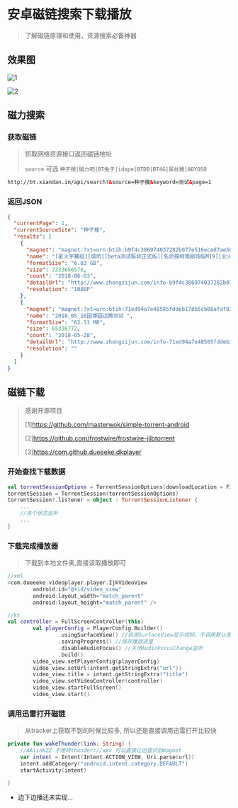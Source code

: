# 安卓磁链搜索下载播放

> 了解磁链原理和使用，资源搜索必备神器




## 效果图

![1](screenshot1.png)



![2](screenshot2.png)

## 磁力搜索

### 获取磁链

> 抓取网络资源接口返回磁链地址
>
> `source` 可选 `种子搜|磁力吧|BT兔子|idope|BTDB|BT4G|屌丝搜|AOYOSO`

```html
http://bt.xiandan.in/api/search?&source=种子搜&keyword=测试&page=1
```

### 返回JSON

```json
{
  "currentPage": 1,
  "currentSourceSite": "种子搜",
  "results": [
    {
      "magnet": "magnet:?xt=urn:btih:b9f4c386974037282b077e516eced7ae50e57b7f",
      "name": "[星火字幕组][填坑][beta测试版非正式版][名侦探柯南剧场版M19][业火的向日葵][1080P][10bit][简日附带假名].mkv ",
      "formatSize": "6.83 GB",
      "size": 7333656576,
      "count": "2018-06-03",
      "detailUrl": "http://www.zhongzijun.com/info-b9f4c386974037282b077e516eced7ae50e57b7f",
      "resolution": "1080P"
    },
    {
      "magnet": "magnet:?xt=urn:btih:71ed94a7e48585fddeb178b5cb88afaf8354c1b4",
      "name": "2018_05_16园博园迈腾测试 ",
      "formatSize": "62.31 MB",
      "size": 65336772,
      "count": "2018-05-28",
      "detailUrl": "http://www.zhongzijun.com/info-71ed94a7e48585fddeb178b5cb88afaf8354c1b4",
      "resolution": ""
    }
  ]
}
```

## 磁链下载

> 感谢开源项目
>
> [1]https://github.com/masterwok/simple-torrent-android
>
> [2]https://github.com/frostwire/frostwire-jlibtorrent
>
> [3]https://com.github.dueeeke.dkplayer



### 开始查找下载数据

```kotlin
val torrentSessionOptions = TorrentSessionOptions(downloadLocation = File(rootPath), onlyDownloadLargestFile = true, enableLogging = false, shouldStream = true)
torrentSession = TorrentSession(torrentSessionOptions)
torrentSession?.listener = object : TorrentSessionListener {
    ...
    //各个状态监听
    ...
}
```

### 下载完成播放器

> 下载到本地文件夹,直接读取播放即可

```kotlin
//xml
<com.dueeeke.videoplayer.player.IjkVideoView
        android:id="@+id/video_view"
        android:layout_width="match_parent"
        android:layout_height="match_parent" />

//kt
val controller = FullScreenController(this)
        val playerConfig = PlayerConfig.Builder()
                .usingSurfaceView() //启用SurfaceView显示视频，不调用默认使用TextureView
                .savingProgress() //保存播放进度
                .disableAudioFocus() //关闭AudioFocusChange监听
                .build()
        video_view.setPlayerConfig(playerConfig)
        video_view.setUrl(intent.getStringExtra("url"))
        video_view.title = intent.getStringExtra("title")
        video_view.setVideoController(controller)
        video_view.startFullScreen()
        video_view.start()
```



### 调用迅雷打开磁链

> 从tracker上获取不到的时候比较多, 所以还是直接调用迅雷打开比较快

```kotlin
private fun wakeThunder(link: String) {
    //AAlinkZZ 不用转thunder://xxx 可以直接让迅雷识别magnet
    var intent = Intent(Intent.ACTION_VIEW, Uri.parse(url))
    intent.addCategory("android.intent.category.DEFAULT")
    startActivity(intent)

}
```



- 边下边播还未实现...

